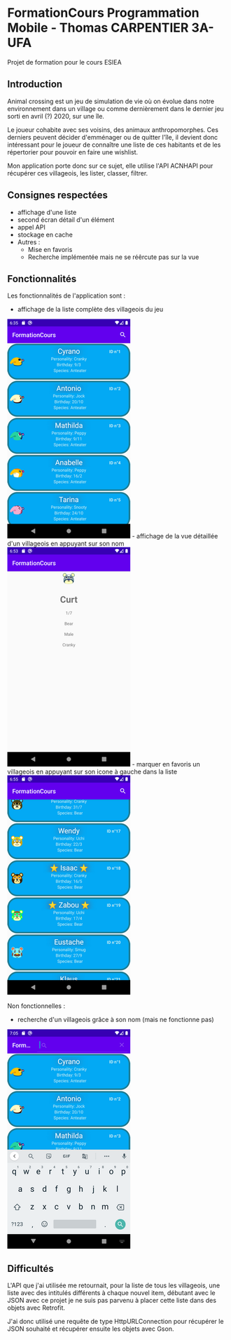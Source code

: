 # FormationCours Programmation Mobile - Thomas CARPENTIER 3A-UFA
Projet de formation pour le cours ESIEA
## Introduction

Animal crossing est un jeu de simulation de vie où on évolue dans notre environnement dans un village ou comme dernièrement dans le dernier jeu sorti en avril (?) 2020, sur une île.

Le joueur cohabite avec ses voisins, des animaux anthropomorphes. Ces derniers peuvent décider d'emménager ou de quitter l'île, il devient donc intéressant pour le joueur de connaître une liste de ces habitants et de les répertorier pour pouvoir en faire une wishlist.

Mon application porte donc sur ce sujet, elle utilise l'API ACNHAPI pour récupérer ces villageois, les lister, classer, filtrer.

## Consignes respectées

 - affichage d'une liste
 - second écran détail d'un élément
 - appel API
 - stockage en cache
 - Autres :
     - Mise en favoris
     - Recherche implémentée mais ne se réêrcute pas sur la vue

## Fonctionnalités

Les fonctionnalités de l'application sont :
 - affichage de la liste complète des villageois du jeu
 <img src="readme_images/screen_list.png">
 - affichage de la vue détaillée d'un villageois en appuyant sur son nom
 <img src="readme_images/screen_vue_detaillee.png">
 - marquer en favoris un villageois en appuyant sur son icone à gauche dans la liste
 <img src="readme_images/screen_favoris.png">

Non fonctionnelles :
 - recherche d'un villageois grâce à son nom (mais ne fonctionne pas)
 <img src="readme_images/screen_recherche.png">
 
 ## Difficultés
 
 L'API que j'ai utilisée me retournait, pour la liste de tous les villageois, une liste avec des intitulés différents à chaque nouvel item, débutant avec le JSON avec ce projet je ne suis pas parvenu à placer cette liste dans des objets avec Retrofit.
 
 J'ai donc utilisé une requête de type HttpURLConnection pour récupérer le JSON souhaité et récupérer ensuite les objets avec Gson.

